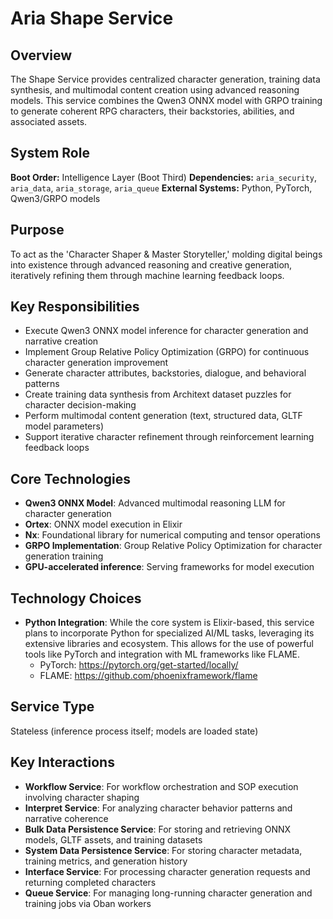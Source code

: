 # Aria Shape Service

## Overview

The Shape Service provides centralized character generation, training data synthesis, and multimodal content creation using advanced reasoning models. This service combines the Qwen3 ONNX model with GRPO training to generate coherent RPG characters, their backstories, abilities, and associated assets.

## System Role

**Boot Order:** Intelligence Layer (Boot Third)
**Dependencies:** `aria_security`, `aria_data`, `aria_storage`, `aria_queue`
**External Systems:** Python, PyTorch, Qwen3/GRPO models

## Purpose

To act as the 'Character Shaper & Master Storyteller,' molding digital beings into existence through advanced reasoning and creative generation, iteratively refining them through machine learning feedback loops.

## Key Responsibilities

- Execute Qwen3 ONNX model inference for character generation and narrative creation
- Implement Group Relative Policy Optimization (GRPO) for continuous character generation improvement
- Generate character attributes, backstories, dialogue, and behavioral patterns
- Create training data synthesis from Architext dataset puzzles for character decision-making
- Perform multimodal content generation (text, structured data, GLTF model parameters)
- Support iterative character refinement through reinforcement learning feedback loops

## Core Technologies

- **Qwen3 ONNX Model**: Advanced multimodal reasoning LLM for character generation
- **Ortex**: ONNX model execution in Elixir
- **Nx**: Foundational library for numerical computing and tensor operations
- **GRPO Implementation**: Group Relative Policy Optimization for character generation training
- **GPU-accelerated inference**: Serving frameworks for model execution

## Technology Choices

- **Python Integration**: While the core system is Elixir-based, this service plans to incorporate Python for specialized AI/ML tasks, leveraging its extensive libraries and ecosystem. This allows for the use of powerful tools like PyTorch and integration with ML frameworks like FLAME.
  - PyTorch: <https://pytorch.org/get-started/locally/>
  - FLAME: <https://github.com/phoenixframework/flame>

## Service Type

Stateless (inference process itself; models are loaded state)

## Key Interactions

- **Workflow Service**: For workflow orchestration and SOP execution involving character shaping
- **Interpret Service**: For analyzing character behavior patterns and narrative coherence
- **Bulk Data Persistence Service**: For storing and retrieving ONNX models, GLTF assets, and training datasets
- **System Data Persistence Service**: For storing character metadata, training metrics, and generation history
- **Interface Service**: For processing character generation requests and returning completed characters
- **Queue Service**: For managing long-running character generation and training jobs via Oban workers